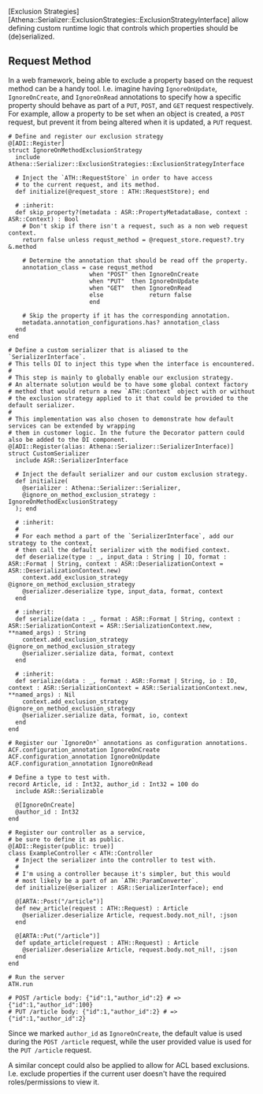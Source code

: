 [Exclusion Strategies][Athena::Serializer::ExclusionStrategies::ExclusionStrategyInterface] allow defining custom runtime logic that controls which properties should be (de)serialized.

## Request Method

In a web framework, being able to exclude a property based on the request method can be a handy tool. I.e. imagine having `IgnoreOnUpdate`, `IgnoreOnCreate`, and `IgnoreOnRead` annotations to specify how a specific property should behave as part of a `PUT`, `POST`, and `GET` request respectively. For example, allow a property to be set when an object is created, a `POST` request, but prevent it from being altered when it is updated, a `PUT` request.

```crystal
# Define and register our exclusion strategy
@[ADI::Register]
struct IgnoreOnMethodExclusionStrategy
  include Athena::Serializer::ExclusionStrategies::ExclusionStrategyInterface

  # Inject the `ATH::RequestStore` in order to have access
  # to the current request, and its method.
  def initialize(@request_store : ATH::RequestStore); end

  # :inherit:
  def skip_property?(metadata : ASR::PropertyMetadataBase, context : ASR::Context) : Bool
    # Don't skip if there isn't a request, such as a non web request context.
    return false unless requst_method = @request_store.request?.try &.method

    # Determine the annotation that should be read off the property.
    annotation_class = case requst_method
                       when "POST" then IgnoreOnCreate
                       when "PUT"  then IgnoreOnUpdate
                       when "GET"  then IgnoreOnRead
                       else             return false
                       end

    # Skip the property if it has the corresponding annotation.
    metadata.annotation_configurations.has? annotation_class
  end
end

# Define a custom serializer that is aliased to the `SerializerInterface`.
# This tells DI to inject this type when the interface is encountered.
#
# This step is mainly to globally enable our exclusion strategy.
# An alternate solution would be to have some global context factory
# method that would return a new `ATH::Context` object with or without
# the exclusion strategy applied to it that could be provided to the default serializer.
#
# This implementation was also chosen to demonstrate how default services can be extended by wrapping
# them in customer logic. In the future the Decorator pattern could also be added to the DI component.
@[ADI::Register(alias: Athena::Serializer::SerializerInterface)]
struct CustomSerializer
  include ASR::SerializerInterface

  # Inject the default serializer and our custom exclusion strategy.
  def initialize(
    @serializer : Athena::Serializer::Serializer,
    @ignore_on_method_exclusion_strategy : IgnoreOnMethodExclusionStrategy
  ); end

  # :inherit:
  #
  # For each method a part of the `SerializerInterface`, add our strategy to the context,
  # then call the default serializer with the modified context.
  def deserialize(type : _, input_data : String | IO, format : ASR::Format | String, context : ASR::DeserializationContext = ASR::DeserializationContext.new)
    context.add_exclusion_strategy @ignore_on_method_exclusion_strategy
    @serializer.deserialize type, input_data, format, context
  end

  # :inherit:
  def serialize(data : _, format : ASR::Format | String, context : ASR::SerializationContext = ASR::SerializationContext.new, **named_args) : String
    context.add_exclusion_strategy @ignore_on_method_exclusion_strategy
    @serializer.serialize data, format, context
  end

  # :inherit:
  def serialize(data : _, format : ASR::Format | String, io : IO, context : ASR::SerializationContext = ASR::SerializationContext.new, **named_args) : Nil
    context.add_exclusion_strategy @ignore_on_method_exclusion_strategy
    @serializer.serialize data, format, io, context
  end
end

# Register our `IgnoreOn*` annotations as configuration annotations.
ACF.configuration_annotation IgnoreOnCreate
ACF.configuration_annotation IgnoreOnUpdate
ACF.configuration_annotation IgnoreOnRead

# Define a type to test with.
record Article, id : Int32, author_id : Int32 = 100 do
  include ASR::Serializable

  @[IgnoreOnCreate]
  @author_id : Int32
end

# Register our controller as a service,
# be sure to define it as public.
@[ADI::Register(public: true)]
class ExampleController < ATH::Controller
  # Inject the serializer into the controller to test with.
  #
  # I'm using a controller because it's simpler, but this would
  # most likely be a part of an `ATH::ParamConverter`.
  def initialize(@serializer : ASR::SerializerInterface); end

  @[ARTA::Post("/article")]
  def new_article(request : ATH::Request) : Article
    @serializer.deserialize Article, request.body.not_nil!, :json
  end

  @[ARTA::Put("/article")]
  def update_article(request : ATH::Request) : Article
    @serializer.deserialize Article, request.body.not_nil!, :json
  end
end

# Run the server
ATH.run

# POST /article body: {"id":1,"author_id":2} # => {"id":1,"author_id":100}
# PUT /article body: {"id":1,"author_id":2} # => {"id":1,"author_id":2}
```

Since we marked `author_id` as `IgnoreOnCreate`, the default value is used during the `POST /article` request, while the user provided value is used for the `PUT /article` request.

A similar concept could also be applied to allow for ACL based exclusions. I.e. exclude properties if the current user doesn't have the required roles/permissions to view it.
